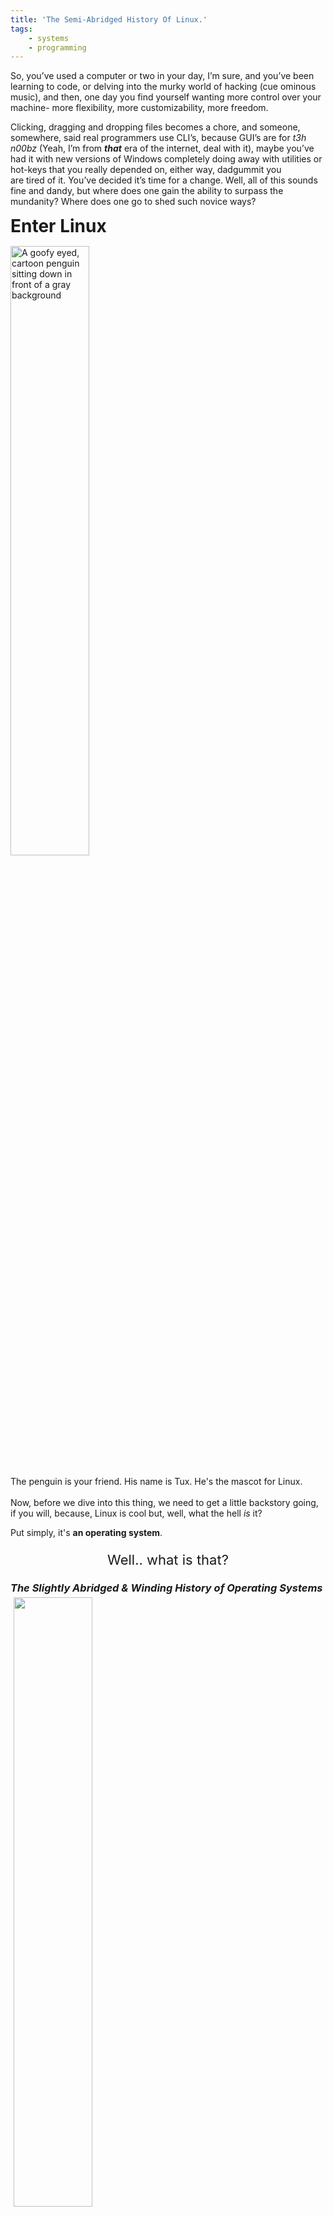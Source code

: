 ```yaml
---
title: 'The Semi-Abridged History Of Linux.'
tags:
    - systems
    - programming
---
```

<head>
<meta property="og:image" content="/assets/media/topology.jpeg">
<div class="article-container">
    <p >So, you’ve used a computer or two in your day, I’m sure, and you’ve been learning to code, or delving into the murky world of hacking (cue ominous music), and then, one day you find yourself wanting more control over your machine- more flexibility, more customizability, more freedom.
    </p>
    <p >Clicking, dragging and dropping files becomes a chore, and someone, somewhere, said real programmers use CLI’s, because GUI’s are for <i>t3h n00bz</i> (Yeah, I’m from <b><i>that</b></i> era of the internet, deal with it), maybe you’ve had it with new versions of Windows completely doing away with utilities or hot-keys that you really depended on, either way, dadgummit you are tired of it. You’ve decided it’s time for a change. Well, all of this sounds fine and dandy, but where does one gain the ability to surpass the mundanity? Where does one go to shed such novice ways?
    </p>
    <h1 style="margin:0 auto;margin-bottom:15px;">Enter Linux</h1>
    <img src="/assets/media/tuxnix.jpg" 
     alt="A goofy eyed, cartoon penguin sitting down in front of a gray background"
     style="height:50%;width:50%;margin: 0 auto;"
    />
<p style="line-height:23px;margin-top:15px;">The penguin is your friend. His name is Tux. He's the mascot for Linux.</p> 
<p>Now, before we dive into this thing, we need to get a little backstory going, if you will, because, Linux is cool but, well, what the hell <i>is</i> it?</p>
<p>Put simply, it's <b>an operating system</b>.
</p>
<p style="display:flex;flex-directon:column;justify-content:space-evenly;font-size:22px;"> Well.. what is that?
</p>
 <h3 style="margin:0 auto;"><i><b>The Slightly Abridged & Winding History of Operating Systems</b></i></h3>
 <img src="/assets/media/osdiagram.jpg" style="height:50%;width:50%;align-items:center;align-content:center;align-self:center; margin: 5px 5px;"/>
 <p>An operating system is a well known example of system software, that manages the lower level responsibilities of your computer, such as scheduling tasks, processor time, communicating with I/O hardware (keyboard + mouse), et cetera, so that you don’t have to. Believe it or not, there was once a world with computers, wherein there existed no OS, often referred to as mainframes, or more colloquially, <i>big iron </i> (Totally naming a VM that one day). Back when mainframes were all the latest rage in technology, how did people use them to compute tasks, if there was no operating system?</p>
<img src="/assets/media/gracehopper.jpg" style="height:50%;width:50%;align-items:center;align-content:center;align-self:center; margin: 5px 5px;"/>
<p>The answer is, they carried all of their programs, and the data necessary for the program to accomplish whatever task it was designed to do, on punch cards/magnetic or paper tape. Those days are long gone, so we don’t often appreciate how effort intensive and grueling programming used to be (Yes, those magnetic spools are the JavaScript, your JSON, your database, and there was absolutely no git revert --commit-hash for when you messed up).
</p>
<p class="ttf spacing" style="font-size:22px;line-height:26px;">I would be remiss if I didn’t point out that in this picture is the woman, the myth, the legend, <a href="https://en.wikipedia.org/wiki/Grace_Hopper">Grace Hopper</a>, who wrote the first compiler, and invented <a href="https://en.wikipedia.org/wiki/FLOW-MATIC"><b><i>FLOW-MATIC</i></b></a>, the first english-like data processing language, as well as being directly involved in the creation of<a href="https://en.wikipedia.org/wiki/COBOL"><b><i>COBOL</i></b></a>. Talk about being <i>accomplished</i>.</p>
<p>As mainframe computers became more powerful, software, even in it’s infancy, began to eat the world. There were no longer queue’s of people waiting in line with their punch cards, and the programmers didn’t run their own programs anymore, but rather passed the punch cards off to machine operators. Security features began to be implemented to track what “code” accessed what file, and to limit what files certain software could access.</p>
<p>Time progressed, and these features, along with many other ones, began to coagulate into a program that would be started before the first “job program” the computer would run, that would do things such as signal when tapes needed to be changed, count the number of cards read, pages printed, etc. These programs and their ilk were referred to as “monitors”, before the term operating system was coined.</p>
<p>Circa 1956, the first operating system, <b>GM-NAA I/O</b>, was produced by the research division of GM, for use on an IBM mainframe, and brought about an era of vendor/hardware specific operating systems, each equipped with it’s own syntax, debugging tools, commands, meaning every time a new machine was released, all of the applications would have to be manually altered, refactored if you will, tested, and then “re-installed”, so that they would work properly. This is pretty much how it was, until 1960, when IBM began developing a series of machines that all had the same instructions and I/O design. While this particular venture wasn’t successful due to complications with hardware differences and that lovely habit of software development to take longer than you expect, it put an idea in the air, and signaled the end of an era.</p>
<h3 style="margin:0 auto;"><i><b>Enter Multics</b></i></h3>
<img src="/assets/media/multics.jpg" style="height:50%;width:50%;align-items:center;align-content:center;align-self:center; margin: 5px 5px;"/>
<p>Multics (<a href="https://en.wikipedia.org/wiki/Multiplexing">Multiplexed</a> Information and Computing Service), was born circa 1965, as a joint project between Bell Labs, GE and MIT. It was capable of using things like tree structured file systems, user and system documentation, segmented memory addresses, virtual memory, and a supervisor program that managed all of the necessary hardware resources. Towards the end of the 60’s, Bell Labs withdrew from the project, and GE sold it’s computer business to Honeywell, a conglomerate company, which turned Multics into a commercial product, which which did relatively well until 1985, when it was cancelled. (We’re almost there I promise you). </p>
<p>In 1969, something interesting happened, be it fate, fluke or chance, that would forever change the future of operating systems, and computation, for ever. Ken Thompson and Dennis Ritchie wanted to play a game, so, amongst the many other things they were working on at Bell Labs as the leads of a team of engineers, such as desiging the entire C language, they decided to rework the Multics OS into a system that would allow them to play the game as they desired. A colleague of theirs, unknowingly coined the phrase, and subsequent term that would be integral to the software community for decades to come: the Uniplexed Information and Computing Service, now commonly known as Unix.
<i>A fun bit of trivia is that no one is sure where the spelling with an x came from.</i> </p>
<p>By 1973, the Unix (<a href="https://en.wikipedia.org/wiki/Kernel_%28operating_system%29">kernel</a> was written entirely in C, and was an OS like no other, sporting a hierarchical file system, a CLI/shell, and most important, portability
At this point, as the academic community began to flock towards Unix, and modify it for their various needs, at the same time, in different places around the country, perhaps world, even. Versions of the system made their way to computer science departments of various universities, with the most resultful being the University of California (Berkeley), in 1975. They went on to release their own implementation of the Unix system through their distribution arm, Berkeley Software Distribution, which ended up being the basis of a project ran by Darpa, in the late 70's.
With the Unix system becoming popular among computer-philes, scientists and programmers, it became obvious that the sprawling community of Unix users needed a standard upon which they could base further development, to alleviate the difficulties of figuring out which iteration of the system would actually support the software they developed, in a way that would allow them to keep innovating and evolving the kernel as they desired. This lead to a duopoly based on either System V (lead by AT&T/Bell Labs), or BSD (lead by Berkely Software Distribution). We’re almost there, I promise you. Really, I mean it this time.</p>
<h3 style="margin:0 auto;"><i><b>Welcome to Gnu (Pronounce the "G").</b></i></h3>
<img src="/assets/media/gnuox.jpg" style="height:50%;width:50%;align-items:center;align-content:center;align-self:center; margin: 5px 5px;"/>
<p class="ttf spacing" style="font-size:22px;line-height:26px;margin:0 auto;">Just look at that smug Gnu grin.</p>
<p style="margin-top:10px;">So, as the seventies wound up, we find ourselves again, at a moment not very much unlike the moment that Ken Thompson and Dennis Ritchie decided they were’ going to develop the Unix kernel, however, the star player this round is an individual by the name of Richard Stallman, and he would change the world of software development forever, just as did those before him. Whereas Unix was developed out of a more technical set of circumstances, the events that lead to the creation of GNU by Stallman, were largely cultural. In short, as software became more popular, companies began to not only withhold source code, in attempts to stymie the success of rival companies, but they began to utilize copyrights and licenses as well, which was throttled the creativity of the programming community. The best part of this is that, the thread that broke the gnu’s back was being denied access to the source code for a printer that was being used <i>at the lab he was working in</i>. Stallman had modified a prior machine to notify users if their requested print job was finished, or if there was a jam and wanted to replicate this for a new device.</p>
<p>Not very long after this event, several ARPANET mailing lists received a message, stating the plan for the development of the GNU operating system, with the following quote:
    <ul>
    <li style="font-size:22px;line-height:26px;margin:0 auto;margin-bottom:10px;width:75%;margin-left:10"> 
    <b>Why I Must Write GNU:</b>
    I consider that the golden rule requires that if I like a program, I must share it with other people who like it. I cannot in good
    conscience sign a nondisclosure agreement or a software license agreement. So that I can continue to use computers without violating my principles, I have decided to put together a sufficient body of free software so thatI will be able to get along without any software that is not free.</li></p>
<p>The GNU (which stands for “Gnu’s Not Unix”), kernel was created with the intention for it to be compatible with Unix programs, and to contain all of the usual utilities found on Unix systems, such as shells, C compilers, spreadsheets, in fact, GNU gave us Emacs, gdb, <i>and</i> gcc. In order to help fund the development of the GNU OS, and future pieces of software like it, Stallman created the Free Software Foundation, published the Free Software Definition through the FSF, thus bringing forth the foundation for the vibrant and productive OSS development community that all programmers benefit from today.
<i>It should be noted that Stallman didn’t necessary mean free as in software should cost zero dollars, but rather free as in having the freedom to share software, to access the source code, the freedom to change that code, and then share it some more.</i>
</p>
<p>While GNU gave us many things, it unfortunately fell victim to Xanadu syndrome, or Sagrada Família disorder, in that the hurd kernel, which drives the GNU OS has never quite reached completion to a degree that would allow it to be a standalone option for programmers, or users. This is likely due to the fact that the OS uses a particular type of architecture, known as server-client, as opposed to the monolithic architecture used by Unix and like systems.
Now, lets fast forward three or four years, and travel across the pond to the Netherlands, where we meet our next installment in the history of *nix:
<h3 style="width:100%;display:flex;flex-direction:row;justify-content:center;"><i><b>Enter Minix.</b></i></h3>
</p>
<img src="/assets/media/Minix318.jpg" style="height:50%;width:50%;display:block; margin-left: auto; margin-right: auto;"/>
<p style="margin-top:10px;">MINIX is a portmanteau of mini and Unix, developed originally by Andrew S. Tanenbaum in 1987, to express some of the concepts in Operating Systems: Design and Implemenetation, a textbook he wrote while teaching Computer Science at Vrije Universiteit. The textbook contained the MINIX source code in the back ( roughly ~12k lines of C), and it was also available on a set of floppy disks. This lead to the creation of a Usenet group, comprised of a very large number of developers/subscribers, a number of which were students, dedicated on expanding and developing the software system. One of these students, was Linus Torvalds.</p>
<p>Torvalds was attending college, studying computer science in the late 80's/early 90's, when he stumbled upon the book written by Tanenbaum, containing all of the information about the inner workings of the MINIX OS. Similar to Stallman, Torvalds found himself up against the wall of proprietary software and copyright licenses, staring down an exorbitant price for even the cheapest available UNIX system. Faced with the desire to use a UNIX system on an IBM computer, and no way to gain access to one, Linus had only one option: create an operating system himself. Being familiar with the MINIX OS, he used it as a conceptual launch pad for his own OS, a free unix-like operating system for the masses. Thus began the development of the Linux kernel, as a side project.</p>
<p>Originally titled “Freax”, Linus ended up switching to the name “Linux”, due to the fact that a colleague had already set up an FTP (File Transfer Protocol) server under that name. In the face of the hard work soon to be undertaken, for that small moment, a bit of laziness prevailed.
The most pivotal moment, in the history of Linux, is August 25th, 1991, the day that Linus send out a Usenet post to other developers, about a project he was working on, a unix-like system, based on Minix:
    <ul>    
    <li style="font-size:22px;line-height:26px;margin:0 auto;margin-bottom:10px;width:75%;margin-left:10">
   <b>Hello everybody out there using minix:</b>
   I'm doing a (free) operating system (just a hobby, won't be big and
   professional like gnu) for 386(486) AT clones.  This has been brewing
   since April, and is starting to get ready.  I'd like any feedback on
   things people like/dislike in minix, as my OS resembles it somewhat
   (same physical layout of the file-system (due to practical reasons)
   among other things).
   I've currently ported bash(1.08) and gcc(1.40), and things seem to work.
   This implies that I'll get something practical within a few months, and
   I'd like to know what features most people would want.  Any suggestions
   are welcome, but I won't promise I'll implement them :-)
                 Linus (torvalds@kruuna.helsinki.fi)</li>
    </ul>   
                 </p> 
 Over the next few years, over a hundred developers set to work developing the first functional version of the Linux OS, built around the Linux kernel, with the first release taking place a little over a year after the original Usenet post, sometime in 1992. Linux was now, officially an Operating System.
 </div>
 </head>